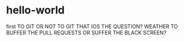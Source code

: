 # hello-world
first 
TO GIT OR NOT TO GIT THAT IOS THE QUESTION? WEATHER TO BUFFER THE PULL REQUESTS OR SUFFER THE BLACK SCREEN?
